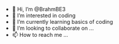 - 👋 Hi, I’m @BrahmBE3
- 👀 I’m interested in coding
- 🌱 I’m currently learning basics of coding
- 💞️ I’m looking to collaborate on ...
- 📫 How to reach me ...

<!---
BrahmBE3/BrahmBE3 is a ✨ special ✨ repository because its `README.md` (this file) appears on your GitHub profile.
You can click the Preview link to take a look at your changes.
--->
